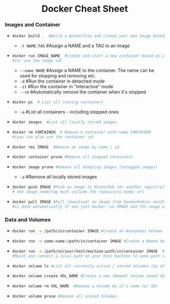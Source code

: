 <h1 align='center'>Docker Cheat Sheet</h1>

### Images and Container

* ```sh 
  docker build .  #Build a Dockerfile and create your own Image based on the file
  ```
  * ` -t NAME:TAG `  #Assign a NAME and a TAG to an image
  
* ```sh 
  docker run IMAGE_NAME  #Create and start a new container based on image IMAGENAME 
  #(or use the image id)
  ```
  * ` --name NAME `  #Assign a NAME to the container. The name can be used for stopping and removing etc.
  * ` -d `  #Run the container in detached mode
  * ` -it `  #Run the container in "interactive" mode
  * ` --rm `  #Automatically remove the container when it's stopped

* ```sh 
  docker ps  # List all running containers
  ```
  * ` -a `  #List all containers - including stopped ones
  
* ```sh 
  docker images  #List all locally stored images
  ```
  
* ```sh 
  docker rm CONTAINER  # Remove a container with name CONTAINER 
  #(you can also use the container id)
  ```
  
* ```sh 
  docker rmi IMAGE  #Remove an image by name / id
  ```
  
* ```sh 
  docker container prune #Remove all stopped containers
  ```
  
* ```sh 
  docker image prune #Remove all dangling images (untagged images)
  ```
  * ` -a ` #Remove all locally stored images
  
* ```sh 
  docker push IMAGE #Push an image to DockerHub (or another registry) - 
  # the image name/tag must include the repository name/ url
  ```
  
* ```sh 
  docker pull IMAGE #Pull (download) an image from DockerHub(or another registry) - this
  #is done automatically if you just docker run IMAGE and the image wasn't pulled before
  ```
### Data and Volumes

* ```sh 
  docker run -v /path/in/container IMAGE #Create an Anonymous Volume inside a Container
  ```

* ```sh 
  docker run -v some-name:/path/in/container IMAGE #Create a Named Volume (named some-name ) inside a Container
  ```
 
* ```sh 
  docker run -v /path/on/your/host/machine:path/in/container IMAGE  #Create a Bind
  #Mount and connect a local path on your host machine to some path in the Container
  ```
 
* ```sh 
  docker volume ls #List all currently active / stored Volumes (by all Containers)
  ```
 
* ```sh 
  docker volume create VOL_NAME #Create a new (Named) Volume named VOL_NAME . 
  ```
  
* ```sh 
  docker volume rm VOL_NAME  #Remove a Volume by it's name (or ID)
  ```
 
* ```sh 
  docker volume prune #Remove all unused Volumes 
  ```
